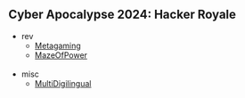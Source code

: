 ## Cyber Apocalypse 2024: Hacker Royale

- rev
    + [Metagaming](./rev/metagaming/)
    + [MazeOfPower](./rev/mazeofpower/)
    <br />
- misc
    + [MultiDigilingual](./misc/multidigilingual/)
